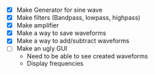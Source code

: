 - [x] Make Generator for sine wave
- [x] Make filters (Bandpass, lowpass, highpass)
- [x] Make amplifier
- [x] Make a way to save waveforms
- [x] Make a way to add/subtract waveforms
- [ ] Make an ugly GUI
	- Need to be able to see created waveforms
	- Display frequencies
